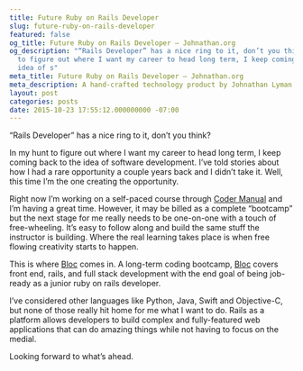```yaml
---
title: Future Ruby on Rails Developer
slug: future-ruby-on-rails-developer
featured: false
og_title: Future Ruby on Rails Developer – Johnathan.org
og_description: "“Rails Developer” has a nice ring to it, don’t you think? In my hunt
  to figure out where I want my career to head long term, I keep coming back to the
  idea of s"
meta_title: Future Ruby on Rails Developer – Johnathan.org
meta_description: A hand-crafted technology product by Johnathan Lyman
layout: post
categories: posts
date: 2015-10-23 17:55:12.000000000 -07:00
---
```


“Rails Developer” has a nice ring to it, don’t you think?

In my hunt to figure out where I want my career to head long term, I keep coming back to the idea of software development. I’ve told stories about how I had a rare opportunity a couple years back and I didn’t take it. Well, this time I’m the one creating the opportunity.

Right now I’m working on a self-paced course through [Coder Manual](http://codermanual.com) and I’m having a great time. However, it may be billed as a complete “bootcamp” but the next stage for me really needs to be one-on-one with a touch of free-wheeling. It’s easy to follow along and build the same stuff the instructor is building. Where the real learning takes place is when free flowing creativity starts to happen.

This is where [Bloc](http://bloc.io) comes in. A long-term coding bootcamp, [Bloc](http://bloc.io) covers front end, rails, and full stack development with the end goal of being job-ready as a junior ruby on rails developer.

I’ve considered other languages like Python, Java, Swift and Objective-C, but none of those really hit home for me what I want to do. Rails as a platform allows developers to build complex and fully-featured web applications that can do amazing things while not having to focus on the medial.

Looking forward to what’s ahead.

